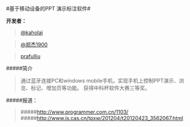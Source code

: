 

#基于移动设备的PPT 演示标注软件#

**开发者：**
	
> [@kaholai](http://weibo.com/kaholai)

> 	[@郑杰1900](http://weibo.com/u/2252258645)

> 	[prafulliu](http://weibo.com/prafulliu)

#####简介

> 通过蓝牙连接PC和windows mobile手机，实现手机上控制PPT演示、浏览、标记、增加页等功能。 获得中科杯软件大赛三等奖。

#####报道： 

> #####http://www.programmer.com.cn/1103/
#####http://www.is.cas.cn/tpxw/201204/t20120423_3562067.html